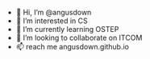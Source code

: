 - 👋 Hi, I’m @angusdown
- 👀 I’m interested in CS
- 🌱 I’m currently learning OSTEP
- 💞️ I’m looking to collaborate on ITCOM
- 📫 reach me angusdown.github.io

<!---
angusdown/angusdown is a ✨ special ✨ repository because its `README.md` (this file) appears on your GitHub profile.
You can click the Preview link to take a look at your changes.
--->
